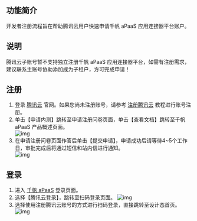 ## 功能简介
开发者注册流程旨在帮助腾讯云用户快速申请千帆 aPaaS 应用连接器平台账户。


## 说明
腾讯云子账号暂不支持独立注册千帆 aPaaS 应用连接器平台，如需有注册需求，建议联系主账号协助添加成为子租户，方可完成申请！


## 注册
1. 登录 [腾讯云](https://cloud.tencent.com/) 官网。如果您尚未注册账号，请参考 [注册腾讯云](https://www.qcloud.com/document/product/378/8415) 教程进行账号注册。
2. 单击【申请内测】跳转至申请注册问卷页面，单击【查看文档】跳转至千帆 aPaaS 产品概述页面。          
  ![img](https://main.qcloudimg.com/raw/27845dd89913dbee263be0f4f296e96b.png)        
3. 在申请注册问卷页面作答后单击【提交申请】，申请成功后请等待4~5个工作日，审批完成后将通过短信和站内信进行通知。        
  ![img](https://main.qcloudimg.com/raw/d265b392620f98b2223255e80f99954a.png)        

## 登录
1. 进入 [千帆 aPaaS](https://apaas-pro.cloud.tencent.com/sign/in) 登录页面。
2. 选择【腾讯云登录】，跳转至扫码登录页面。
![img](https://main.qcloudimg.com/raw/ae27929ce80f6f075fda5fb6171e7096.png)        
3. 选择使用注册腾讯云账号的方式进行扫码登录，直接跳转至设计态首页。                
 ![img](https://main.qcloudimg.com/raw/e7b7fe28cfeae758c6684273ad96e927.png)        
